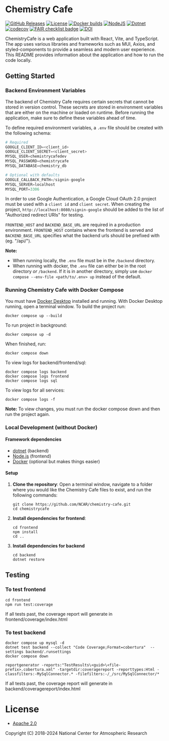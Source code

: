 Chemistry Cafe
==============

[![GitHub Releases](https://img.shields.io/github/release/NCAR/chemistry-cafe.svg)](https://github.com/NCAR/chemistry-cafe/releases)
[![License](https://img.shields.io/github/license/NCAR/chemistry-cafe.svg)](https://github.com/NCAR/chemistry-cafe/blob/master/LICENSE)
[![Docker builds](https://github.com/NCAR/chemistry-cafe/actions/workflows/docker_image.yml/badge.svg)](https://github.com/NCAR/chemistry-cafe/actions/workflows/docker_image.yml)
[![NodeJS](https://github.com/NCAR/chemistry-cafe/actions/workflows/npm_build_test.yml/badge.svg)](https://github.com/NCAR/chemistry-cafe/actions/workflows/npm_build_test.yml)
[![Dotnet](https://github.com/NCAR/chemistry-cafe/actions/workflows/dotnet.yml/badge.svg)](https://github.com/NCAR/chemistry-cafe/actions/workflows/dotnet.yml)
[![codecov](https://codecov.io/gh/NCAR/chemistry-cafe/branch/main/graph/badge.svg?token=ATGO4DKTMY)](https://codecov.io/gh/NCAR/chemistry-cafe)
[![FAIR checklist badge](https://fairsoftwarechecklist.net/badge.svg)](https://fairsoftwarechecklist.net/v0.2?f=31&a=32113&i=22322&r=123)
[![DOI](https://zenodo.org/badge/67521334.svg)](https://doi.org/10.5281/zenodo.14171726)


ChemistryCafe is a web application built with React, Vite, and TypeScript. The app uses various libraries and frameworks such as MUI, Axios, and styled-components to provide a seamless and modern user experience. This README provides information about the application and how to run the code locally.

## Getting Started

### Backend Environment Variables

The backend of Chemistry Cafe requires certain secrets that cannot be stored in version control. These secrets are stored in environment variables that are either on the machine or loaded on runtime. Before running the application, make sure to define these variables ahead of time.

To define required environment variables, a `.env` file should be created with the following schema:

```py
# Required
GOOGLE_CLIENT_ID=<client_id>
GOOGLE_CLIENT_SECRET=<client_secret>
MYSQL_USER=chemistrycafedev
MYSQL_PASSWORD=chemistrycafe
MYSQL_DATABASE=chemistry_db

# Optional with defaults
GOOGLE_CALLBACK_PATH=/signin-google
MYSQL_SERVER=localhost
MYSQL_PORT=3306
```

In order to use Google Authentication, a Google Cloud OAuth 2.0 project must be used with a `client id` and `client secret`. When creating the project, `http://localhost:8080/signin-google` should be added to the list of "Authorized redirect URIs" for testing.

`FRONTEND_HOST` and `BACKEND_BASE_URL` are required in a production environment. `FRONTEND_HOST` contains where the frontend is served and `BACKEND_BASE_URL` specifies what the backend urls should be prefixed with (eg. "/api/").

**Note:**

- When running locally, the `.env` file must be in the `/backend` directory. 
- When running with docker, the `.env` file can either be in the root directory *or* `/backend`. If it is in another directory, simply use `docker compose --env-file <path/to/.env> up` instead of the default.  

### Running Chemistry Cafe with Docker Compose

You must have [Docker Desktop](https://www.docker.com/get-started) installed and running.
With Docker Desktop running, open a terminal window.
To build the project run:

```
docker compose up --build
```

To run project in background:

```
docker compose up -d
```

When finished, run:
```
docker compose down
```

To view logs for backend/frontend/sql:
```
docker compose logs backend
docker compose logs frontend 
docker compose logs sql 
```

To view logs for all services:
```
docker compose logs -f 
```

**Note:** To view changes, you must run the docker compose down and then run the project again.

### Local Development (without Docker)

#### Framework dependencies

- [dotnet](https://dotnet.microsoft.com/en-us/download) (backend)
- [Node.js](https://nodejs.org/en/download) (frontend)
- [Docker](https://www.docker.com/) (optional but makes things easier)

#### Setup
1. **Clone the repository**:
Open a terminal window, navigate to a folder where you would like the Chemistry Cafe files to exist,
and run the following commands:

    ```
    git clone https://github.com/NCAR/chemistry-cafe.git
    cd chemistrycafe
    ```
2. **Install dependencies for frontend**:
    ```shell
    cd frontend
    npm install
    cd ..
    ```
4. **Install dependencies for backend**
    ```
    cd backend
    dotnet restore
    ```

## Testing

### To test frontend
```
cd frontend
npm run test:coverage
```
If all tests past, the coverage report will generate in frontend/coverage/index.html

### To test backend

```
docker compose up mysql -d
dotnet test backend --collect "Code Coverage;Format=cobertura"  --settings backend/.runsettings
docker compose down
```

```
reportgenerator -reports:"TestResults\<guid>\<file-prefix>.cobertura.xml" -targetdir:coveragereport -reporttypes:Html -classfilters:-MySqlConnector.* -filefilters:-/_/src/MySqlConnector/*

```
If all tests past, the coverage report will generate in backend/coveragereport/index.html


# License
- [Apache 2.0](/LICENSE)

Copyright (C) 2018-2024 National Center for Atmospheric Research
